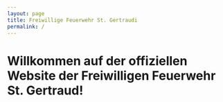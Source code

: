 ```yaml
---
layout: page
title: Freiwillige Feuerwehr St. Gertraudi
permalink: /
---
```


# Willkommen auf der offiziellen Website der Freiwilligen Feuerwehr St. Gertraud!
